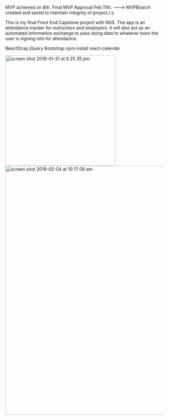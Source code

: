 MVP achieved on 8th. Final MVP Approval Feb 11th. ---> MVPBranch created and saved to maintain integrity of project./.s

This is my final Front End Capstone project with NSS. The app is an attendance tracker for instructors and employers. It will also act as an automated information exchange to pass along data to whatever team the user is signing into for attendance.


ReactStrap
jQuery
Bootstrap
npm install react-calendar


<img width="350" alt="screen shot 2019-01-31 at 9 25 35 pm" src="https://user-images.githubusercontent.com/3199884/52254749-d730fb00-28d4-11e9-8c33-bc4dd47c215f.png">

<img width="789" alt="screen shot 2019-02-04 at 10 17 09 am" src="https://user-images.githubusercontent.com/3199884/52254759-e1eb9000-28d4-11e9-8f29-383cf5384707.png">

